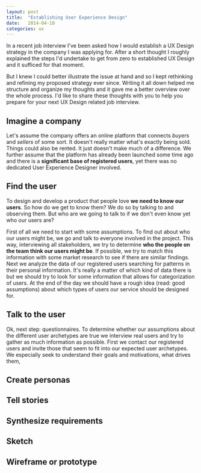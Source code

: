 ```yaml
---
layout: post
title:  "Establishing User Experience Design"
date:   2014-04-10
categories: ux
---
```


In a recent job interview I've been asked how I would establish a UX Design strategy in the company I was applying for. After a short thought I roughly explained the steps I'd undertake to get from zero to established UX Design and it sufficed for that moment. 

But I knew I could better illustrate the issue at hand and so I kept rethinking and refining my proposed strategy ever since. Writing it all down helped me structure and organize my thoughts and it gave me a better overview over the whole process. I'd like to share these thoughts with you to help you prepare for your next UX Design related job interview.

<!---## Imagine a company

Let's assume the company's product is a platform that makes it easy to rent tools for the casual do-it-yourself amateur handyman. I call it <strong>Rent-A-Tool</strong> (Inventive, right? :). A <em>buying</em> customer might be someone who moves to a new home, wants to fix some things around the house but lacks the proper tools to do so. On the other hand, a "selling" customer might possess a large kit of tools but rarely use it. Rent-A-Tool connects these two people and provides a way for the "buying" customer to rent the missing tools from the "selling" customer for a couple of days. -->

## Imagine a company

Let's assume the company offers an online platform that connects <em>buyers</em> and <em>sellers</em> of some sort. It doesn't really matter what's exactly being sold. Things could also be rented. It just doesn't make much of a difference. We further assume that the platform has already been launched some time ago and there is a <strong>significant base of registered users</strong>, yet there was no dedicated User Experience Designer involved. 

## Find the user

To design and develop a product that people love <strong>we need to know our users</strong>. So how do we get to know them? We do so by talking to and observing them. But who are we going to talk to if we don't even know yet who our users are?

First of all we need to start with some assumptions. To find out about who our users might be, we go and talk to everyone involved in the project. This way, interviewing all stakeholders, we try to determine <strong>who the people on the team think our users might be</strong>. If possible, we try to match this information with some market research to see if there are similar findings. Next we  analyze the data of our registered users searching for patterns in their personal information. It's really a matter of which kind of data there is but we should try to look for some information that allows for categorization of users. At the end of the day we should have a rough idea (read: good assumptions) about which types of users our service should be designed for.

## Talk to the user

Ok, next step: questionnaires. To determine whether our assumptions about the different user archetypes are true we interview real users and try to gather as much information as possible. First we contact our registered users and invite those that seem to fit into our expected user archetypes. We especially seek to understand their goals and motivations, what drives them, 

## Create personas

## Tell stories

## Synthesize requirements

## Sketch

## Wireframe or prototype